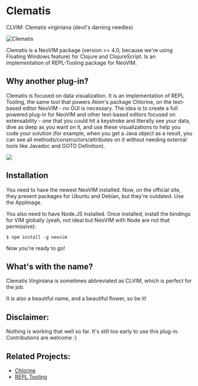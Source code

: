 # Clematis
CLVIM: Clematis virginiana (devil's darning needles)

![Clematis](https://raw.githubusercontent.com/mauricioszabo/clematis/master/doc/clematis.jpg)

Clematis is a NeoVIM package (version >= 4.0, because we're using Floating Windows feature) for Clojure and ClojureScript.
Is an implementation of REPL-Tooling package for NeoVIM.

## Why another plug-in?

Clematis is focused on data visualization. It is an implementation of REPL Tooling, the same tool that powers Atom's package Chlorine, on the text-based editor NeoVIM - no GUI is necessary. The idea is to create a full powered plug-in for NeoVIM and other text-based editors focused on extensability - one that you could hit a keystroke and literally see your data, dive as deep as you want on it, and use these visualizations to help you code your solution (for example, when you get a Java object as a result, you can see all methods/constructors/attributes on it without needing external tools like Javadoc and GOTO Definition).

![](https://github.com/mauricioszabo/clematis/blob/master/doc/example.gif?raw=true)

## Installation
You need to have the newest NeoVIM installed. Now, on the official site, they present packages for Ubuntu and Debian, but they're outdated. Use the AppImage.

You also need to have Node.JS installed. Once installed, install the bindings for VIM globally (yeah, not ideal but NeoVIM with Node are not that permissive):

```
$ npm install -g neovim
```

Now you're ready to go!

## What's with the name?

Clematis Virginiana is sometimes abbreviated as CLVIM, which is perfect for the job.

It is also a beautiful name, and a beautiful flower, so be it!

## Disclaimer:
Nothing is working that well so far. It's still too early to use this plug-in. Contributions are welcome :)

## Related Projects:
* [Chlorine](https://github.com/mauricioszabo/atom-chlorine)
* [REPL Tooling](https://github.com/mauricioszabo/repl-tooling)
